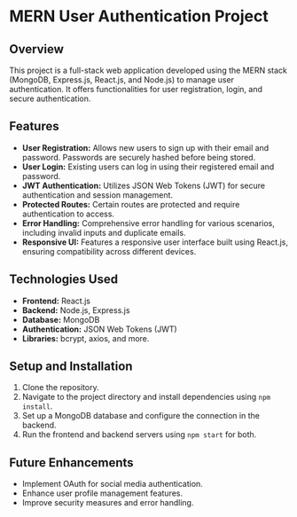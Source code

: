 # MERN User Authentication Project

## Overview
This project is a full-stack web application developed using the MERN stack (MongoDB, Express.js, React.js, and Node.js) to manage user authentication. It offers functionalities for user registration, login, and secure authentication.

## Features
- **User Registration:** Allows new users to sign up with their email and password. Passwords are securely hashed before being stored.
- **User Login:** Existing users can log in using their registered email and password.
- **JWT Authentication:** Utilizes JSON Web Tokens (JWT) for secure authentication and session management.
- **Protected Routes:** Certain routes are protected and require authentication to access.
- **Error Handling:** Comprehensive error handling for various scenarios, including invalid inputs and duplicate emails.
- **Responsive UI:** Features a responsive user interface built using React.js, ensuring compatibility across different devices.

## Technologies Used
- **Frontend:** React.js
- **Backend:** Node.js, Express.js
- **Database:** MongoDB
- **Authentication:** JSON Web Tokens (JWT)
- **Libraries:** bcrypt, axios, and more.

## Setup and Installation
1. Clone the repository.
2. Navigate to the project directory and install dependencies using `npm install`.
3. Set up a MongoDB database and configure the connection in the backend.
4. Run the frontend and backend servers using `npm start` for both.

## Future Enhancements
- Implement OAuth for social media authentication.
- Enhance user profile management features.
- Improve security measures and error handling.
